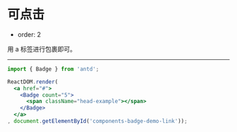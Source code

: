 # 可点击

- order: 2

用 a 标签进行包裹即可。

---

````jsx
import { Badge } from 'antd';

ReactDOM.render(
  <a href="#">
    <Badge count="5">
      <span className="head-example"></span>
    </Badge>
  </a>
, document.getElementById('components-badge-demo-link'));
````
